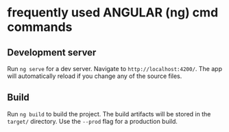 # frequently used ANGULAR (ng) cmd commands


## Development server

Run `ng serve` for a dev server. Navigate to `http://localhost:4200/`. The app will automatically reload if you change any of the source files.

## Build

Run `ng build` to build the project. The build artifacts will be stored in the `target/` directory. Use the `--prod` flag for a production build.